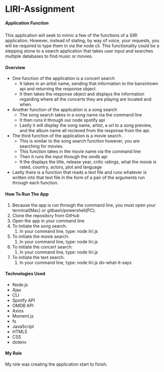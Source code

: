 # LIRI-Assignment

##### Application Function
This application will seek to mimic a few of the functions of a SIRI application. However, instead of stating, by way of voice, your requests, you will be required to type them in via the node cli. This functionality could be a stepping stone to a search application that takes user input and searches multiple databases to find music or movies.
#### **Overview**
- One function of the application is a concert search 
    - It takes in an artist name, sending that information to the bansintown api and returning the response object.
    - It then takes the response object and displays the information regarding where all the concerts they are playing are located and when.
- Another function of the application is a song search
    - The song search takes in a song name via the command line
    - It then runs it through our node spotify api
    - Lastly it will display the song name, artist, a url to a song preview, and the album name all recieved from the response from the api.
- The third function of the application is a movie search.
    - This is similar to the song search function however, you are searching for movies.
    - This function takes in the movie name via the command line
    - Then it runs the input through the omdb api
    - It the displays the title, release year, critic ratings, what the movie is rated, country, actors, plot and language
- Lastly there is a function that reads a text file and runs whatever is written into that text file in the form of a pair of the arguments run through each function.

#### **How To Run The App**
1. Because the app is run through the command line, you must open your terminal(Mac) or gitbash/powershell(PC).
2. Clone the repository from GitHub
3. Open the app in your command line
4. To initiate the song search:
    1. In your command line, type: node liri.js <song name>
5. To initiate the movie search:
    1. In your command line, type: node liri.js <movie name>
6. To initiate the concert search:
    1. In your command line, type: node liri.js <artist name>
7. To initiate the text search:
    1. In your command line, type: node liri.js do-what-it-says

#### **Technologies Used**
- Node.js
- Ajax
- CLI
- Spotify API
- OMDB API
- Axios
- Moment.js
- fs
- JavaScript
- HTML5
- CSS
- dotenv

#### **My Role**
My role was creating the application start to finish.



